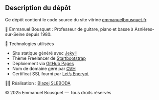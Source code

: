 ## Description du dépôt ##

Ce dépôt contient le code source du site vitrine [emmanuelbousquet.fr](https://emmanuelbousquet.fr).

🎸 Emmanuel Bousquet : Professeur de guitare, piano et basse à Asnières-sur-Seine depuis 1980.

🔧 Technologies utilisées
- Site statique généré avec [Jekyll](https://jekyllrb.com)
- Thème Freelancer de [Startbootstrap](https://startbootstrap.com/theme/freelancer)
- Déploiement via [GitHub Pages](https://docs.github.com/en/pages)
- Nom de domaine géré par [OVH](https://www.ovhcloud.com)
- Certificat SSL fourni par [Let’s Encrypt](https://letsencrypt.org)

👨‍💻 Réalisation : [Blazej SLEBODA](https://adobels.github.com)

© 2025 Emmanuel Bousquet — Tous droits réservés